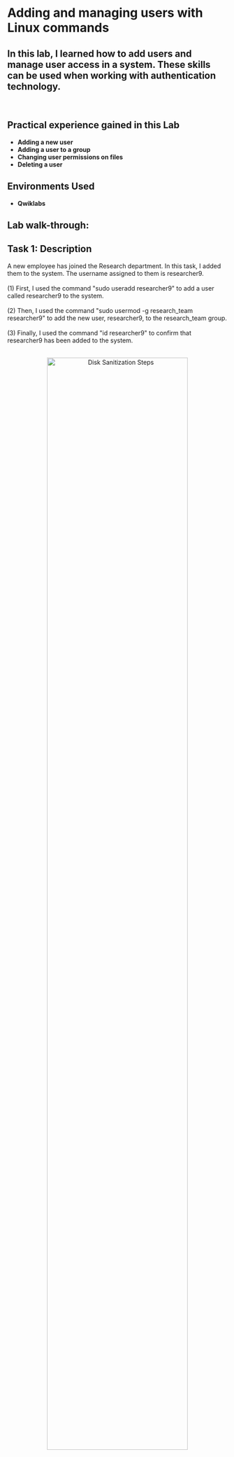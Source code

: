 <h1>Adding and managing users with Linux commands </h1>



<h2>In this lab, I learned how to add users and manage user access in a system. These skills can be used when working with authentication technology.</h2>

<br />


<h2>Practical experience gained in this Lab</h2>

- <b>Adding a new user</b> 
- <b>Adding a user to a group</b>
- <b>Changing user permissions on files</b> 
- <b>Deleting a user</b> 

<h2>Environments Used </h2>

- <b>Qwiklabs</b> 

<h2>Lab walk-through:</h2>

<h2>Task 1: Description </h2>
A new employee has joined the Research department. In this task, I added them to the system. The username assigned to them is researcher9.
 <br/> <br />
(1) First, I used the command "sudo useradd researcher9" to add a user called researcher9 to the system. <br/> <br/>
(2) Then, I used the command "sudo usermod -g research_team researcher9" to add the new user, researcher9, to the research_team group. <br/> <br/>
(3) Finally, I used the command "id researcher9" to confirm that researcher9 has been added to the system. 
<br/> <br/> <p align="center">
<img src="https://imgur.com/H0MKixi.png" height="80%" width="80%" alt="Disk Sanitization Steps"/> 
<br /> <br />

<h2>Task 2: Description </h2>
The new employee, researcher9, will take responsibility for project_r. In this task, I made them the owner of the project_r.txt file.
<br/> <br />
(1) First, I used the command "sudo chown researcher9 /home/researcher2/projects/project_r.txt" to make researcher9 the owner of the /home/researcher2/projects/project_r.txt. <br /> <br/>
(2) Finally, I used the command "ls -l /home/researcher2/projects/project_r.txt" to confirm that researcher9 is the owner of the project_r.txt file. 
<br /> <br /> <p align="center">
<img src="https://imgur.com/PPkgKSv.png" height="80%" width="80%" alt="Disk Sanitization Steps"/> 
<br /> <br />

<h2>Task 3: Description </h2>
A couple of months later, this employee's role at the organization has changed, and they are working in both the Research and the Sales departments. In this task, I added 'researcher9' to a secondary group ('sales_team'). Their primary group is still `researcher_team'.
 <br/> <br/>
(1) First, I used the command "sudo usermod -a -G sales_team researcher9" to add researcher9 to the sales_team group as a secondary group. <br/> <br/>
(2) Finally, I used the command "groups researcher9" to confirm that researcher9 has been added to the secondary group, sales_team.
<br/> <br/> <p align="center">
<img src="https://imgur.com/r3kDpq3.png" height="80%" width="80%" alt="Disk Sanitization Steps"/> 
<br /> <br />

<h2>Task 4: Description </h2>
A year later, researcher9, decided to leave the company. In this task, I removed them from the system.
 <br/> <br/> 
(1) First, I used the command "sudo userdel researcher9" to delete researcher9 from the system. <br/> <br/>
(2) Finally, I used the command "sudo groupdel researcher9" to delete the researcher9 group that is no longer required. 
<br/> <br/>  <p align="center">
<img src="https://imgur.com/gfIl23P.png" height="80%" width="80%" alt="Disk Sanitization Steps"/> 
<br /> <br />
